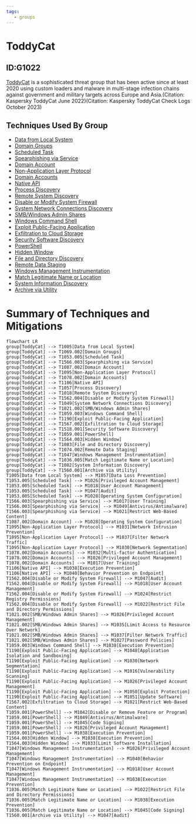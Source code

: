 ```yaml
---
tags:
   - groups
---
```

# ToddyCat
## ID:G1022
[ToddyCat](/mitre/groups/G1022) is a sophisticated threat group that has been active since at least 2020 using custom loaders and malware in multi-stage infection chains against government and military targets across Europe and Asia.(Citation: Kaspersky ToddyCat June 2022)(Citation: Kaspersky ToddyCat Check Logs October 2023)
## Techniques Used By Group
* [Data from Local System](/mitre/techniques/T1005)
* [Domain Groups](/mitre/techniques/T1069/002)
* [Scheduled Task](/mitre/techniques/T1053/005)
* [Spearphishing via Service](/mitre/techniques/T1566/003)
* [Domain Account](/mitre/techniques/T1087/002)
* [Non-Application Layer Protocol](/mitre/techniques/T1095)
* [Domain Accounts](/mitre/techniques/T1078/002)
* [Native API](/mitre/techniques/T1106)
* [Process Discovery](/mitre/techniques/T1057)
* [Remote System Discovery](/mitre/techniques/T1018)
* [Disable or Modify System Firewall](/mitre/techniques/T1562/004)
* [System Network Connections Discovery](/mitre/techniques/T1049)
* [SMB/Windows Admin Shares](/mitre/techniques/T1021/002)
* [Windows Command Shell](/mitre/techniques/T1059/003)
* [Exploit Public-Facing Application](/mitre/techniques/T1190)
* [Exfiltration to Cloud Storage](/mitre/techniques/T1567/002)
* [Security Software Discovery](/mitre/techniques/T1518/001)
* [PowerShell](/mitre/techniques/T1059/001)
* [Hidden Window](/mitre/techniques/T1564/003)
* [File and Directory Discovery](/mitre/techniques/T1083)
* [Remote Data Staging](/mitre/techniques/T1074/002)
* [Windows Management Instrumentation](/mitre/techniques/T1047)
* [Match Legitimate Name or Location](/mitre/techniques/T1036/005)
* [System Information Discovery](/mitre/techniques/T1082)
* [Archive via Utility](/mitre/techniques/T1560/001)

# Summary of Techniques and Mitigations
```mermaid
flowchart LR
group[ToddyCat] --> T1005[Data from Local System]
group[ToddyCat] --> T1069.002[Domain Groups]
group[ToddyCat] --> T1053.005[Scheduled Task]
group[ToddyCat] --> T1566.003[Spearphishing via Service]
group[ToddyCat] --> T1087.002[Domain Account]
group[ToddyCat] --> T1095[Non-Application Layer Protocol]
group[ToddyCat] --> T1078.002[Domain Accounts]
group[ToddyCat] --> T1106[Native API]
group[ToddyCat] --> T1057[Process Discovery]
group[ToddyCat] --> T1018[Remote System Discovery]
group[ToddyCat] --> T1562.004[Disable or Modify System Firewall]
group[ToddyCat] --> T1049[System Network Connections Discovery]
group[ToddyCat] --> T1021.002[SMB/Windows Admin Shares]
group[ToddyCat] --> T1059.003[Windows Command Shell]
group[ToddyCat] --> T1190[Exploit Public-Facing Application]
group[ToddyCat] --> T1567.002[Exfiltration to Cloud Storage]
group[ToddyCat] --> T1518.001[Security Software Discovery]
group[ToddyCat] --> T1059.001[PowerShell]
group[ToddyCat] --> T1564.003[Hidden Window]
group[ToddyCat] --> T1083[File and Directory Discovery]
group[ToddyCat] --> T1074.002[Remote Data Staging]
group[ToddyCat] --> T1047[Windows Management Instrumentation]
group[ToddyCat] --> T1036.005[Match Legitimate Name or Location]
group[ToddyCat] --> T1082[System Information Discovery]
group[ToddyCat] --> T1560.001[Archive via Utility]
T1005[Data from Local System] --> M1057[Data Loss Prevention]
T1053.005[Scheduled Task] --> M1026[Privileged Account Management]
T1053.005[Scheduled Task] --> M1018[User Account Management]
T1053.005[Scheduled Task] --> M1047[Audit]
T1053.005[Scheduled Task] --> M1028[Operating System Configuration]
T1566.003[Spearphishing via Service] --> M1017[User Training]
T1566.003[Spearphishing via Service] --> M1049[Antivirus/Antimalware]
T1566.003[Spearphishing via Service] --> M1021[Restrict Web-Based Content]
T1087.002[Domain Account] --> M1028[Operating System Configuration]
T1095[Non-Application Layer Protocol] --> M1031[Network Intrusion Prevention]
T1095[Non-Application Layer Protocol] --> M1037[Filter Network Traffic]
T1095[Non-Application Layer Protocol] --> M1030[Network Segmentation]
T1078.002[Domain Accounts] --> M1032[Multi-factor Authentication]
T1078.002[Domain Accounts] --> M1026[Privileged Account Management]
T1078.002[Domain Accounts] --> M1017[User Training]
T1106[Native API] --> M1038[Execution Prevention]
T1106[Native API] --> M1040[Behavior Prevention on Endpoint]
T1562.004[Disable or Modify System Firewall] --> M1047[Audit]
T1562.004[Disable or Modify System Firewall] --> M1018[User Account Management]
T1562.004[Disable or Modify System Firewall] --> M1024[Restrict Registry Permissions]
T1562.004[Disable or Modify System Firewall] --> M1022[Restrict File and Directory Permissions]
T1021.002[SMB/Windows Admin Shares] --> M1026[Privileged Account Management]
T1021.002[SMB/Windows Admin Shares] --> M1035[Limit Access to Resource Over Network]
T1021.002[SMB/Windows Admin Shares] --> M1037[Filter Network Traffic]
T1021.002[SMB/Windows Admin Shares] --> M1027[Password Policies]
T1059.003[Windows Command Shell] --> M1038[Execution Prevention]
T1190[Exploit Public-Facing Application] --> M1048[Application Isolation and Sandboxing]
T1190[Exploit Public-Facing Application] --> M1030[Network Segmentation]
T1190[Exploit Public-Facing Application] --> M1016[Vulnerability Scanning]
T1190[Exploit Public-Facing Application] --> M1026[Privileged Account Management]
T1190[Exploit Public-Facing Application] --> M1050[Exploit Protection]
T1190[Exploit Public-Facing Application] --> M1051[Update Software]
T1567.002[Exfiltration to Cloud Storage] --> M1021[Restrict Web-Based Content]
T1059.001[PowerShell] --> M1042[Disable or Remove Feature or Program]
T1059.001[PowerShell] --> M1049[Antivirus/Antimalware]
T1059.001[PowerShell] --> M1045[Code Signing]
T1059.001[PowerShell] --> M1026[Privileged Account Management]
T1059.001[PowerShell] --> M1038[Execution Prevention]
T1564.003[Hidden Window] --> M1038[Execution Prevention]
T1564.003[Hidden Window] --> M1033[Limit Software Installation]
T1047[Windows Management Instrumentation] --> M1026[Privileged Account Management]
T1047[Windows Management Instrumentation] --> M1040[Behavior Prevention on Endpoint]
T1047[Windows Management Instrumentation] --> M1018[User Account Management]
T1047[Windows Management Instrumentation] --> M1038[Execution Prevention]
T1036.005[Match Legitimate Name or Location] --> M1022[Restrict File and Directory Permissions]
T1036.005[Match Legitimate Name or Location] --> M1038[Execution Prevention]
T1036.005[Match Legitimate Name or Location] --> M1045[Code Signing]
T1560.001[Archive via Utility] --> M1047[Audit]
```